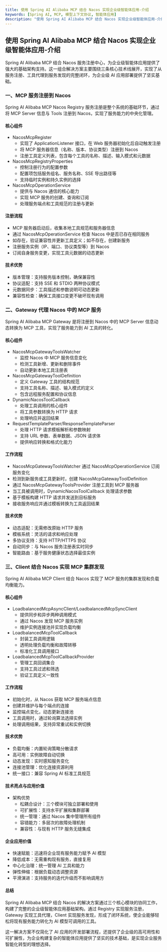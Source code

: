 ```yaml
---
title: 使用 Spring AI Alibaba MCP 结合 Nacos 实现企业级智能体应用-介绍
keywords: [Spring AI, MCP, 模型上下文协议, 智能体应用]
description: "使用 Spring AI Alibaba MCP 结合 Nacos 实现企业级智能体应用-介绍"
---
```


## 使用 Spring AI Alibaba MCP 结合 Nacos 实现企业级智能体应用-介绍

Spring AI Alibaba MCP 结合 Nacos 服务注册中心，为企业级智能体应用提供了强大的基础架构支持。这一组合解决方案主要围绕三条核心技术线展开，实现了从服务注册、工具代理到服务发现的完整闭环，为企业级 AI 应用部署提供了坚实基础。

### 一、MCP 服务注册到 Nacos

Spring AI Alibaba MCP Nacos Registry 服务注册是整个系统的基础环节，通过将 MCP Server 信息与 Tools 注册到 Nacos，实现了服务能力的中央化管理。

#### 核心组件

- NacosMcpRegister
  - 实现了 ApplicationListener<WebServerInitializedEvent> 接口，在 Web 服务器初始化后自动触发注册
  - 将 MCP 服务器信息（名称、版本、协议类型）注册到 Nacos
  - 注册工具定义列表，包含每个工具的名称、描述、输入模式和元数据
- NacosMcpRegistryProperties
  - 控制注册行为的配置参数
  - 配置项包括服务组名、服务名称、SSE 导出路径等
  - 支持临时实例和持久实例的选择
- NacosMcpOperationService
  - 提供与 Nacos 通信的核心能力
  - 实现 MCP 服务的创建、查询和订阅
  - 处理服务端点和工具规范的注册与更新

#### 注册流程

  - MCP 服务器启动后，收集本地工具规范和服务器信息
  - 通过 NacosMcpOperationService 检查 Nacos 中是否已存在相同服务
  - 如存在，验证兼容性并更新工具定义；如不存在，创建新服务
  - 注册服务实例（IP、端口、协议类型等）到 Nacos
  - 订阅自身服务变更，实现工具元数据的动态更新

#### 技术优势

- 版本管理：支持服务版本控制，确保兼容性
- 协议适配：支持 SSE 和 STDIO 两种协议模式
- 元数据同步：工具描述和参数说明可动态更新
- 兼容性检查：确保工具接口变更不破坏现有调用

### 二、Gateway 代理 Nacos 中的 MCP 服务

Spring AI Alibaba MCP Gateway 是将注册到 Nacos 中的 MCP Server 信息动态转换为 MCP 工具，实现了服务能力到 AI 工具的转化。

#### 核心组件
- NacosMcpGatewayToolsWatcher
  - 监控 Nacos 中 MCP 服务信息变化
  - 检测工具新增、更新和删除事件
  - 自动更新本地工具注册表
- NacosMcpGatewayToolDefinition
  - 定义 Gateway 工具的结构规范
  - 支持工具名称、描述、输入模式的定义
  - 包含远程服务配置和协议信息
- DynamicNacosToolCallback
  - 处理工具调用的核心组件
  - 将工具参数转换为 HTTP 请求
  - 处理响应并返回结果
- RequestTemplateParser/ResponseTemplateParser
  - 处理 HTTP 请求模板解析和参数映射
  - 支持 URL 参数、表单数据、JSON 请求体
  - 提供响应转换和格式化能力

#### 工作流程
- NacosMcpGatewayToolsWatcher 通过 NacosMcpOperationService 订阅服务变化
- 检测到新服务或工具更新时，创建 NacosMcpGatewayToolDefinition
- 通过 NacosMcpGatewayToolsProvider 注册工具到 MCP 服务器
- 当工具被调用时，DynamicNacosToolCallback 处理请求参数
- 基于模板构建 HTTP 请求并发送到目标服务
- 接收服务响应并通过模板转换为工具返回结果

#### 技术优势
- 动态适配：无需修改原始 HTTP 服务
- 模板系统：灵活的请求和响应处理
- 多协议支持：支持 HTTP/HTTPS 协议
- 自动同步：与 Nacos 服务注册表实时同步
- 智能路由：基于服务健康状态选择最佳实例

### 三、Client 结合 Nacos 实现 MCP 集群发现

Spring AI Alibaba MCP Client 结合 Nacos 实现了 MCP 服务的集群发现和负载均衡能力。

#### 核心组件
- LoadbalancedMcpAsyncClient/LoadbalancedMcpSyncClient
  - 提供同步和异步两种调用模式
  - 通过 Nacos 发现 MCP 服务实例
  - 维护实例连接池并实现负载均衡
- LoadbalancedMcpToolCallback
  - 封装工具调用逻辑
  - 透明处理负载均衡和故障转移
  - 标准化工具调用接口
- LoadbalancedMcpToolCallbackProvider
  - 管理工具回调集合
  - 支持工具过滤和筛选
  - 验证工具定义一致性

#### 工作流程
- 初始化时，从 Nacos 获取 MCP 服务端点信息
- 创建并维护与每个端点的连接
- 监控端点变化，动态更新连接池
- 工具调用时，通过轮询算法选择实例
- 处理调用结果，支持异常重试和实例切换

#### 技术优势
- 负载均衡：内置轮询策略分散请求
- 高可用：实例故障自动切换
- 动态发现：实时感知服务变化
- 连接池管理：优化连接资源利用
- 统一接口：兼容 Spring AI 标准工具规范

#### 技术亮点与应用价值

- 架构优势
  - 松耦合设计：三个模块可独立部署和使用
  - 可扩展性：支持水平扩展和集群部署
  - 统一管理：通过 Nacos 集中管理所有组件
  - 容错能力：多层次的故障处理机制
  - 兼容性：与现有 HTTP 服务无缝集成

#### 企业应用价值
  - 快速赋能：迅速将企业现有服务能力赋予 AI 模型
  - 降低成本：无需重构现有服务，直接复用
  - 中心化治理：统一管理 AI 工具和能力
  - 弹性伸缩：根据负载动态调整资源
  - 平滑演进：支持服务的迭代升级而不影响调用方

#### 总结

Spring AI Alibaba MCP 结合 Nacos 的解决方案通过三个核心模块的协同工作，构建了完整的企业级智能体应用基础架构。通过 Registry 实现服务注册，Gateway 实现工具代理，Client 实现服务发现，形成了闭环系统，使企业能够轻松将现有服务能力转化为 AI 模型可调用的工具。

这一解决方案不仅简化了 AI 应用的开发部署流程，还提供了企业级的高可用性和可扩展性，为企业构建复杂的智能体应用提供了坚实的技术基础，是实现企业服务智能化转型的理想选择。

